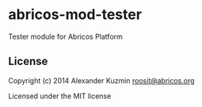 # abricos-mod-tester

Tester module for Abricos Platform


## License
Copyright (c) 2014 Alexander Kuzmin <roosit@abricos.org>

Licensed under the MIT license